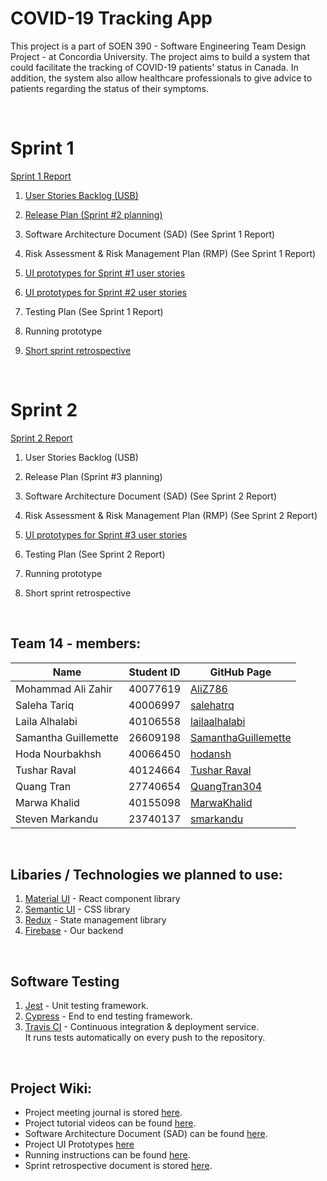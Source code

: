 # COVID-19 Tracking App

This project is a part of SOEN 390 - Software Engineering Team Design Project - at Concordia University. The project aims to build a system that could facilitate the tracking of COVID-19 patients' status in Canada. In addition, the system also allow healthcare professionals to give advice to patients regarding the status of their symptoms.

<br />

# Sprint 1

[Sprint 1 Report](https://github.com/SamanthaGuillemette/SOEN390/blob/main/wiki_docs/Sprint_Reports/SOEN390-Sprint_1_Report_Team14.pdf)

1. [ User Stories Backlog (USB) ](https://github.com/SamanthaGuillemette/SOEN390/blob/main/wiki_docs/USB/Team14_User%20Story%20Backlog.xlsx)

3. [ Release Plan (Sprint #2 planning) ](https://github.com/SamanthaGuillemette/SOEN390/blob/main/wiki_docs/Release_Plan/Release%20Plan%20-%20Spint%202%20Planning.xlsx)

   
4. Software Architecture Document (SAD) (See Sprint 1 Report)

5. Risk Assessment & Risk Management Plan (RMP) (See Sprint 1 Report)
6. [ UI prototypes for Sprint #1 user stories ](https://github.com/SamanthaGuillemette/SOEN390/tree/main/wiki_docs/UI_Prototypes/Sprint%201/Admin)
7. [ UI prototypes for Sprint #2 user stories ](https://github.com/SamanthaGuillemette/SOEN390/tree/main/wiki_docs/UI_Prototypes/Sprint%202)
8. Testing Plan (See Sprint 1 Report)

9. Running prototype
10. [Short sprint retrospective](https://github.com/SamanthaGuillemette/SOEN390/blob/main/wiki_docs/Sprint_Retrospectives/Team14_ShortSprint1Retrospective.pdf)

<br />


# Sprint 2

[Sprint 2 Report](https://docs.google.com/document/d/14unTftGvLbxCVN173bsorxm2BUaxr3SabFkWFxGsgWs/edit?usp=sharing)

1. User Stories Backlog (USB) 

3. Release Plan (Sprint #3 planning) 
   
4. Software Architecture Document (SAD) (See Sprint 2 Report)

5. Risk Assessment & Risk Management Plan (RMP) (See Sprint 2 Report)
6. [ UI prototypes for Sprint #3 user stories ](https://github.com/SamanthaGuillemette/SOEN390/tree/main/wiki_docs/UI_Prototypes/Sprint%203)
7. Testing Plan (See Sprint 2 Report)

9. Running prototype
10. Short sprint retrospective

<br/>

## Team 14 - members:

| Name                 | Student ID | GitHub Page                                                   |
| -------------------- | ---------- | ------------------------------------------------------------- |
| Mohammad Ali Zahir   | 40077619   | [AliZ786](https://github.com/AliZ786)                         |
| Saleha Tariq         | 40006997   | [salehatrq](https://github.com/salehatrq)                     |
| Laila Alhalabi       | 40106558   | [lailaalhalabi](https://github.com/lailaalhalabi)             |
| Samantha Guillemette | 26609198   | [SamanthaGuillemette](https://github.com/SamanthaGuillemette) |
| Hoda Nourbakhsh      | 40066450   | [hodansh](https://github.com/hodansh)                         |
| Tushar Raval         | 40124664   | [Tushar Raval](https://github.com/tusharraval102)             |
| Quang Tran           | 27740654   | [QuangTran304](https://github.com/QuangTran304)               |
| Marwa Khalid         | 40155098   | [MarwaKhalid](https://github.com/MarwaKhalid)                 |
| Steven Markandu      | 23740137   | [smarkandu](https://github.com/smarkandu)                     |

<br />

## Libaries / Technologies we planned to use:

1. [Material UI](https://mui.com/) - React component library
2. [Semantic UI](https://semantic-ui.com/) - CSS library
3. [Redux](https://redux.js.org/) - State management library
4. [Firebase](https://firebase.google.com/) - Our backend

<br />

## Software Testing

1. [Jest](https://jestjs.io/) - Unit testing framework.
2. [Cypress](https://www.cypress.io/) - End to end testing framework.
3. [Travis CI](https://travis-ci.org/) - Continuous integration & deployment service. <br />
   It runs tests automatically on every push to the repository.

<br />

## Project Wiki:

- Project meeting journal is stored [here](https://github.com/SamanthaGuillemette/SOEN390/wiki/Meeting-minutes).
- Project tutorial videos can be found [here](https://github.com/SamanthaGuillemette/SOEN390/wiki).
- Software Architecture Document (SAD) can be found [here](<https://github.com/SamanthaGuillemette/SOEN390/wiki/Software-Architecture-(SAD)>).
- Project UI Prototypes [here](<https://github.com/SamanthaGuillemette/SOEN390/wiki/UI-Prototypes>)
- Running instructions can be found [here](https://github.com/SamanthaGuillemette/SOEN390/wiki/Running-instructions).
- Sprint retrospective document is stored [here](https://github.com/SamanthaGuillemette/SOEN390/wiki/Sprint-retrospective).
